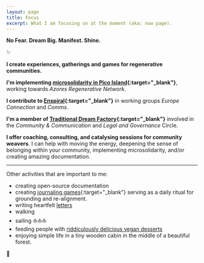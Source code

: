 ```yaml
---
layout: page
title: Focus
excerpt: What I am focusing on at the moment (aka: now page).
---
```


<b>No Fear. Dream Big. Manifest. Shine.</b>

✨

**I create experiences, gatherings and games for regenerative communities.**

**I'm implementing [microsolidarity in Pico Island](https://pico.microsolidarity.cc){:target="_blank"}**, working towards *Azores Regenerative Network*. 

**I contribute to [Enspiral](https://enspiral.com){:target="_blank"}** in working groups *Europe Connection* and *Comms*. 

**I'm a member of [Traditional Dream Factory](https://traditionaldreamfactory.com){:target="_blank"}** involved in the *Community & Communication* and *Legal and Governance* Circle.

**I offer coaching, consulting, and catalysing sessions for community weavers**. I can help with moving the energy, deepening the sense of belonging within your community, implementing microsolidarity, and/or creating amazing documentation.
<p></p>
<hr>
<p></p>

Other activities that are important to me:

- creating open-source documentation
- creating [journaling games](https://journalsmarter.com){:target="_blank"} serving as a daily ritual for grounding and re-alignment. 
- writing heartfelt [letters](letters.md)
- walking
- sailing ⛵️⛵️⛵️
- feeding people with [riddiculously delicious vegan desserts](/tag/nomz)
- enjoying simple life in a tiny wooden cabin in the middle of a beautiful forest.

🌳